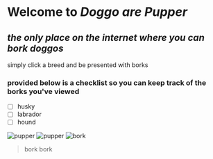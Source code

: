 # Welcome to ***Doggo are Pupper***
## *the only place on the internet where you can bork doggos*

simply click a breed and be presented with borks

### provided below is a checklist so you can keep track of the borks you've viewed
 - [ ] husky
 - [ ] labrador
 - [ ] hound

![pupper](https://images.dog.ceo/breeds/hound-afghan/n02088094_1003.jpg)
![pupper](https://images.dog.ceo/breeds/labrador/n02099712_1383.jpg)
![bork](https://images.dog.ceo/breeds/husky/n02110185_10175.jpg)

> bork bork
